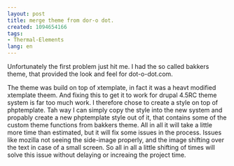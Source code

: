 ```yaml
---
layout: post
title: merge theme from dor-o dot.
created: 1094654166
tags:
- Thermal-Elements
lang: en
---
```

Unfortunately the first problem just hit me. I had the so called bakkers theme, that provided the look and feel for dot-o-dot.com.

The theme was build on top of xtemplate, in fact it was a heavt modified xtemplate theem. And fixing this to get it to work for drupal 4.5RC theme system is far too much work. I therefore chose to create a style on top of phptemplate. Tah way I can simply copy the style into the new system and propably create a new phptemplate style out of it, that contains some of the custom theme functions from bakkers theme. 
All in all it will take a little more time than estimated, but it will fix some issues in the process. Issues like mozilla not seeing the side-image properly, and the image shifting over the text in case of a small screen.
So all in all a little shifting of times will solve this issue without delaying or increaing the project time.
